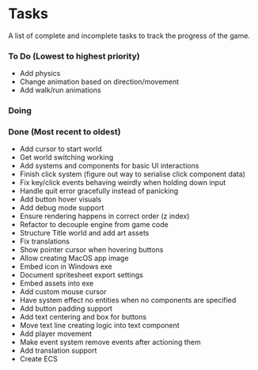 # Tasks
A list of complete and incomplete tasks to track the progress of the game.

### To Do (Lowest to highest priority)
- Add physics
- Change animation based on direction/movement
- Add walk/run animations

### Doing

### Done (Most recent to oldest)
- Add cursor to start world
- Get world switching working
- Add systems and components for basic UI interactions
- Finish click system (figure out way to serialise click component data)
- Fix key/click events behaving weirdly when holding down input
- Handle quit error gracefully instead of panicking
- Add button hover visuals
- Add debug mode support
- Ensure rendering happens in correct order (z index)
- Refactor to decouple engine from game code
- Structure Title world and add art assets
- Fix translations
- Show pointer cursor when hovering buttons
- Allow creating MacOS app image
- Embed icon in Windows exe
- Document spritesheet export settings
- Embed assets into exe
- Add custom mouse cursor
- Have system effect no entities when no components are specified
- Add button padding support
- Add text centering and box for buttons
- Move text line creating logic into text component
- Add player movement
- Make event system remove events after actioning them
- Add translation support
- Create ECS